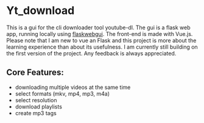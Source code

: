 # Yt_download
This is a gui for the cli downloader tool youtube-dl. The gui is a flask web app, running locally using [flaskwebgui](https://github.com/ClimenteA/flaskwebgui). The front-end is made with Vue.js.
Please note that I am new to vue an Flask and this project is more about the learning experience than about its usefulness. I am currently still building on the first version of the project. Any feedback is always appreciated.

## Core Features: 
- downloading multiple videos at the same time
- select formats (mkv, mp4, mp3, m4a)
- select resolution
- download playlists
- create mp3 tags
